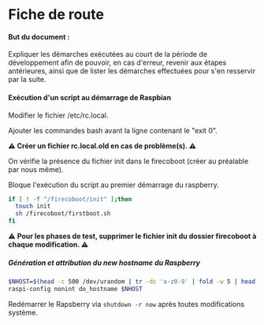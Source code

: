 # Fiche de route

#### But du document :

Expliquer les démarches exécutées au court de la période de développement afin de pouvoir, en cas d'erreur, revenir aux étapes antérieures, ainsi que de lister les démarches effectuées pour s'en resservir par la suite.



#### Exécution d'un script au démarrage de Raspbian

Modifier le fichier /etc/rc.local.

Ajouter les commandes bash avant la ligne contenant le "exit 0".

**:warning: Créer un fichier rc.local.old en cas de problème(s). :warning:**

On vérifie la présence du fichier init dans le firecoboot (créer au préalable par nous même).

Bloque l'exécution du script au premier démarrage du raspberry.

```bash
if [ ! -f "/firecoboot/init" ];then
  touch init
  sh /firecoboot/firstboot.sh
fi
```

:warning: **Pour les phases de test, supprimer le fichier init du dossier firecoboot à chaque modification. :warning:**

##### Génération et attribution du new hostname du Raspberry

```bash
$NHOST=$(head -c 500 /dev/urandom | tr -dc 'a-z0-9' | fold -w 5 | head -n 1)
raspi-config nonint do_hostname $NHOST
```



Redémarrer le Rapsberry via `shutdown -r now` après toutes modifications système.